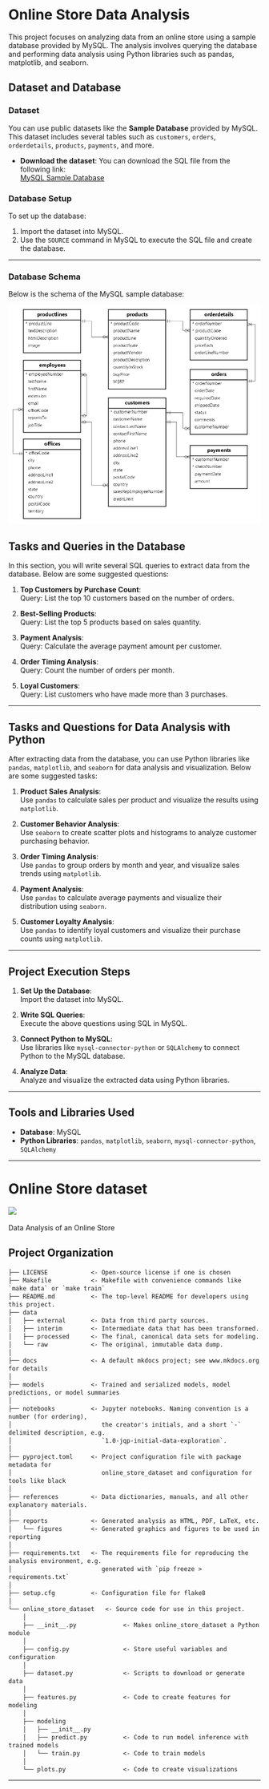 # Online Store Data Analysis

This project focuses on analyzing data from an online store using a sample database provided by MySQL. The analysis involves querying the database and performing data analysis using Python libraries such as pandas, matplotlib, and seaborn.

## Dataset and Database

### Dataset
You can use public datasets like the **Sample Database** provided by MySQL. This dataset includes several tables such as `customers`, `orders`, `orderdetails`, `products`, `payments`, and more.

- **Download the dataset**: You can download the SQL file from the following link:  
  [MySQL Sample Database](https://www.mysqltutorial.org/getting-started-with-mysql/mysql-sample-database/)

### Database Setup
To set up the database:
1. Import the dataset into MySQL.
2. Use the `SOURCE` command in MySQL to execute the SQL file and create the database.

---
### Database Schema
Below is the schema of the MySQL sample database:

![MySQL Sample Database Schema](./reports/figures/mysql-sample-database.png)

## Tasks and Queries in the Database

In this section, you will write several SQL queries to extract data from the database. Below are some suggested questions:

1. **Top Customers by Purchase Count**:  
   Query: List the top 10 customers based on the number of orders.

2. **Best-Selling Products**:  
   Query: List the top 5 products based on sales quantity.

3. **Payment Analysis**:  
   Query: Calculate the average payment amount per customer.

4. **Order Timing Analysis**:  
   Query: Count the number of orders per month.

5. **Loyal Customers**:  
   Query: List customers who have made more than 3 purchases.

---

## Tasks and Questions for Data Analysis with Python

After extracting data from the database, you can use Python libraries like `pandas`, `matplotlib`, and `seaborn` for data analysis and visualization. Below are some suggested tasks:

1. **Product Sales Analysis**:  
   Use `pandas` to calculate sales per product and visualize the results using `matplotlib`.

2. **Customer Behavior Analysis**:  
   Use `seaborn` to create scatter plots and histograms to analyze customer purchasing behavior.

3. **Order Timing Analysis**:  
   Use `pandas` to group orders by month and year, and visualize sales trends using `matplotlib`.

4. **Payment Analysis**:  
   Use `pandas` to calculate average payments and visualize their distribution using `seaborn`.

5. **Customer Loyalty Analysis**:  
   Use `pandas` to identify loyal customers and visualize their purchase counts using `matplotlib`.

---

## Project Execution Steps

1. **Set Up the Database**:  
   Import the dataset into MySQL.

2. **Write SQL Queries**:  
   Execute the above questions using SQL in MySQL.

3. **Connect Python to MySQL**:  
   Use libraries like `mysql-connector-python` or `SQLAlchemy` to connect Python to the MySQL database.

4. **Analyze Data**:  
   Analyze and visualize the extracted data using Python libraries.

---

## Tools and Libraries Used
- **Database**: MySQL
- **Python Libraries**: `pandas`, `matplotlib`, `seaborn`, `mysql-connector-python`, `SQLAlchemy`

---




# Online Store dataset

<a target="_blank" href="https://cookiecutter-data-science.drivendata.org/">
    <img src="https://img.shields.io/badge/CCDS-Project%20template-328F97?logo=cookiecutter" />
</a>

Data Analysis of an Online Store

## Project Organization

```
├── LICENSE            <- Open-source license if one is chosen
├── Makefile           <- Makefile with convenience commands like `make data` or `make train`
├── README.md          <- The top-level README for developers using this project.
├── data
│   ├── external       <- Data from third party sources.
│   ├── interim        <- Intermediate data that has been transformed.
│   ├── processed      <- The final, canonical data sets for modeling.
│   └── raw            <- The original, immutable data dump.
│
├── docs               <- A default mkdocs project; see www.mkdocs.org for details
│
├── models             <- Trained and serialized models, model predictions, or model summaries
│
├── notebooks          <- Jupyter notebooks. Naming convention is a number (for ordering),
│                         the creator's initials, and a short `-` delimited description, e.g.
│                         `1.0-jqp-initial-data-exploration`.
│
├── pyproject.toml     <- Project configuration file with package metadata for 
│                         online_store_dataset and configuration for tools like black
│
├── references         <- Data dictionaries, manuals, and all other explanatory materials.
│
├── reports            <- Generated analysis as HTML, PDF, LaTeX, etc.
│   └── figures        <- Generated graphics and figures to be used in reporting
│
├── requirements.txt   <- The requirements file for reproducing the analysis environment, e.g.
│                         generated with `pip freeze > requirements.txt`
│
├── setup.cfg          <- Configuration file for flake8
│
└── online_store_dataset   <- Source code for use in this project.
    │
    ├── __init__.py             <- Makes online_store_dataset a Python module
    │
    ├── config.py               <- Store useful variables and configuration
    │
    ├── dataset.py              <- Scripts to download or generate data
    │
    ├── features.py             <- Code to create features for modeling
    │
    ├── modeling                
    │   ├── __init__.py 
    │   ├── predict.py          <- Code to run model inference with trained models          
    │   └── train.py            <- Code to train models
    │
    └── plots.py                <- Code to create visualizations
```

--------

